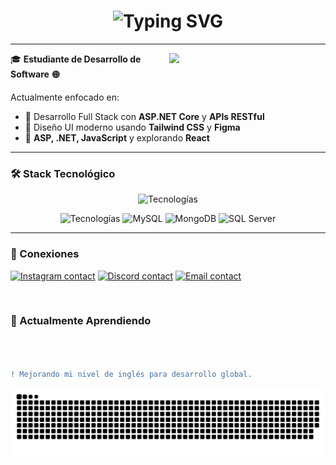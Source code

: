 <h1 align="center">
  <img src="https://readme-typing-svg.herokuapp.com?font=Fira+Code&size=30&pause=1000&color=f73333b0&center=true&vCenter=true&width=700&lines=Hola%2C+Soy+Ronny+De+Le%C3%B3n;Desarrollador+Web+Junior;+Aprendizaje+continuo" alt="Typing SVG" />
</h1>

---


<p><img align="right" src="https://media.tenor.com/2P7N3XLLc6EAAAAj/anime.gif" width="250"/></p>

🎓 **Estudiante de Desarrollo de Software** 🟠

Actualmente enfocado en:

- 🧩 Desarrollo Full Stack con **ASP.NET Core** y **APIs RESTful**
- 🎨 Diseño UI moderno usando **Tailwind CSS** y **Figma**
- 🌱 **ASP, .NET, JavaScript** y explorando **React**

---

### 🛠️ Stack Tecnológico

<p align="center">
  <img src="https://skillicons.dev/icons?i=html,css,js,tailwind,cs,bootstrap,dotnet,py,flask" alt="Tecnologías" />
</p>
<p align="center">
<img src="https://skillicons.dev/icons?i=astro,firebase,figma,git,github,vscode,visualstudio" alt="Tecnologías" />
    <img src="https://cdn.jsdelivr.net/gh/devicons/devicon/icons/mysql/mysql-original.svg" alt="MySQL" width="40" height="40"/>
  <img src="https://cdn.jsdelivr.net/gh/devicons/devicon/icons/mongodb/mongodb-original.svg" alt="MongoDB" width="40" height="40"/>
  <img src="https://cdn.jsdelivr.net/gh/devicons/devicon/icons/microsoftsqlserver/microsoftsqlserver-plain-wordmark.svg" alt="SQL Server" width="40" height="40"/>
</p>

---

### 👤 Conexiones

<p align="left">
   <a href="https://www.instagram.com/abreuronny_/?igsh=MTR3b2EzMWluZHZucQ%3D%3D&utm_source=qr" target="blank"> <img src="https://skillicons.dev/icons?i=instagram" alt="Instagram contact" /></a>
  <a href="https://discordapp.com/users/_slimreaperr" target="blank"> <img src="https://skillicons.dev/icons?i=discord" alt="Discord contact" /></a>
 <a href="mailto:dleonabreuronny@gmail.com" target="_blank"> <img src="https://skillicons.dev/icons?i=gmail" alt="Email contact" /></a>

</p>
<br>

### 🌱 Actualmente Aprendiendo

```diff



! Mejorando mi nivel de inglés para desarrollo global.

```
![snake gif](https://github.com/Ronny-Abreu/Ronny-Abreu/blob/output/github-snake-dark.svg)

